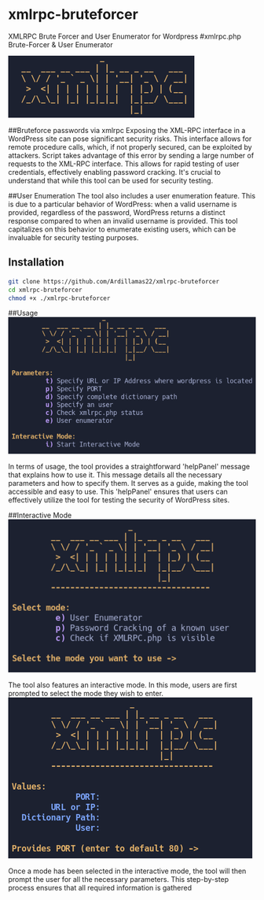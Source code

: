 # xmlrpc-bruteforcer
XMLRPC Brute Forcer and User Enumerator for Wordpress
#xmlrpc.php Brute-Forcer & User Enumerator
<!---
Lenguaje: Bash
-->     
![Logo](imagenes/logo.png)



##Bruteforce passwords via xmlrpc 
Exposing the XML-RPC interface in a WordPress site can pose significant security risks. This interface allows for remote procedure calls, which, if not properly secured, can be exploited by attackers. Script takes advantage of this error by sending a large number of requests to the XML-RPC interface. This allows for rapid testing of user credentials, effectively enabling password cracking. It's crucial to understand that while this tool can be used for security testing.

##User Enumeration
The tool also includes a user enumeration feature. This is due to a particular behavior of WordPress: when a valid username is provided, regardless of the password, WordPress returns a distinct response compared to when an invalid username is provided. This tool capitalizes on this behavior to enumerate existing users, which can be invaluable for security testing purposes.



## Installation

```bash
git clone https://github.com/Ardillamas22/xmlrpc-bruteforcer
cd xmlrpc-bruteforcer
chmod +x ./xmlrpc-bruteforcer

```

##Usage
![helPanel](imagenes/panel.png)




In terms of usage, the tool provides a straightforward 'helpPanel' message that explains how to use it. This message details all the necessary parameters and how to specify them. It serves as a guide, making the tool accessible and easy to use. This 'helpPanel' ensures that users can effectively utilize the tool for testing the security of WordPress sites.

##Interactive Mode
![helPanel](imagenes/interactive.png)





The tool also features an interactive mode. In this mode, users are first prompted to select the mode they wish to enter.
![helPanel](imagenes/interactive2.png)





Once a mode has been selected in the interactive mode, the tool will then prompt the user for all the necessary parameters. This step-by-step process ensures that all required information is gathered 
